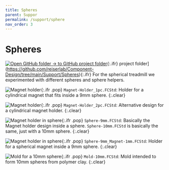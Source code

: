 ```yaml
---
title: Spheres
parent: Suppor
permalink: /support/sphere
nav_order: 3
---
```


# Spheres

[![Open GitHub folder]({{site.baseurl}}/assets/img/GitHub-Mark-32px.png) → to GitHub project folder](https://github.com/reiserlab/Component-Design/tree/main/Support/Holder_Tablet){:.ifr}
 project folder](https://github.com/reiserlab/Component-Design/tree/main/Support/Spheres){:.ifr}
For the spherical treadmill we experimented with different spheres and sphere helpers.

![Magnet holder]({{site.baseurl}}/assets/img/Support/Spheres/Magnet-Holder_1pc.png){:.ifr .pop}
`Magnet-Holder_1pc.FCStd`: Holder for a cylindrical magnet that fits inside a 9mm sphere. 
{:.clear}

![Magnet holder]({{site.baseurl}}/assets/img/Support/Spheres/Magnet-Holder_2pc.png){:.ifr .pop}
`Magnet-Holder_2pc.FCStd`: Alternative design for a cylindrical magnet holder.
{:.clear}

![Magnet holder in sphere]({{site.baseurl}}/assets/img/Support/Spheres/Sphere-9mm.png){:.ifr .pop}
`Sphere-9mm.FCStd`: Basically the Magnet holder design inside a sphere. `Sphere-10mm.FCStd` is basically the same, just with a 10mm sphere.
{:.clear}

![Magnet holder in sphere]({{site.baseurl}}/assets/img/Support/Spheres/Sphere-9mm_Magnet-1mm.png){:.ifr .pop}
`Sphere-9mm_Magnet-1mm.FCStd`: Holder for a spherical magnet inside a 9mm sphere. 
{:.clear}

![Mold for a 10mm sphere]({{site.baseurl}}/assets/img/Support/Spheres/Mold-10mm.png){:.ifr .pop}
`Mold-10mm.FCStd`: Mold intended to form 10mm spheres from polymer clay.
{:.clear}